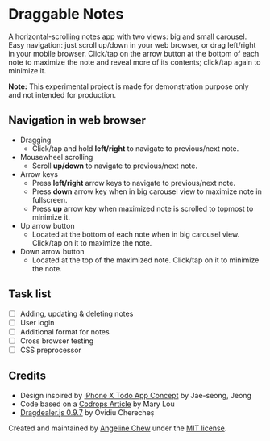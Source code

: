 # Draggable Notes

A horizontal-scrolling notes app with two views: big and small carousel. Easy navigation: just scroll up/down in your web browser, or drag left/right in your mobile browser. Click/tap on the arrow button at the bottom of each note to maximize the note and reveal more of its contents; click/tap again to minimize it.

**Note:** This experimental project is made for demonstration purpose only and not intended for production.

## Navigation in web browser

- Dragging
	- Click/tap and hold **left/right** to navigate to previous/next note.
- Mousewheel scrolling
	- Scroll **up/down** to navigate to previous/next note.
- Arrow keys
	- Press **left/right** arrow keys to navigate to previous/next note.
	- Press **down** arrow key when in big carousel view to maximize note in fullscreen.
	- Press **up** arrow key when maximized note is scrolled to topmost to minimize it.
- Up arrow button
	- Located at the bottom of each note when in big carousel view. Click/tap on it to maximize the note.
- Down arrow button
	- Located at the top of the maximized note. Click/tap on it to minimize the note.

## Task list

- [ ] Adding, updating & deleting notes
- [ ] User login
- [ ] Additional format for notes
- [ ] Cross browser testing
- [ ] CSS preprocessor

## Credits

* Design inspired by [iPhone X Todo App Concept](https://www.uplabs.com/posts/iphone-x-todo-concept) by Jae-seong, Jeong
* Code based on a [Codrops Article](http://tympanus.net/codrops/?p=19332) by Mary Lou
* [Dragdealer.js 0.9.7](http://github.com/skidding/dragdealer) by Ovidiu Cherecheș

Created and maintained by [Angeline Chew](https://github.com/chewmunyoke) under the [MIT license](https://github.com/chewmunyoke/draggable-notes/blob/master/README.md).
